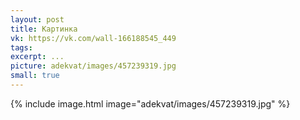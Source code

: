 ```yaml
---
layout: post
title: Картинка
vk: https://vk.com/wall-166188545_449
tags: 
excerpt: ...
picture: adekvat/images/457239319.jpg
small: true
---
```

{% include image.html image="adekvat/images/457239319.jpg" %}